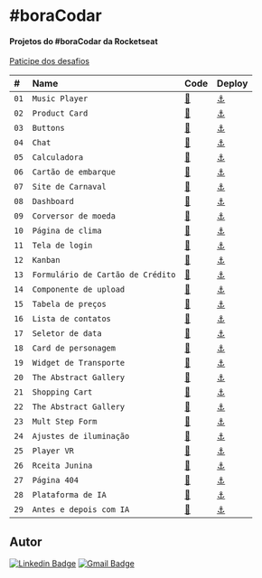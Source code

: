 # #boraCodar

#### Projetos do #boraCodar da Rocketseat

[Paticipe dos desafios](https://boracodar.dev/)

| #    | Name           | Code    | Deploy |
| :--- | :------------- | :------ | :------|
| `01` | `Music Player` |  [🔗](https://github.com/jfmacedo91/boracodar/tree/main/01-music-player) |[⚓](https://jfmacedo91.github.io/boracodar/01-music-player/) |
| `02` | `Product Card` |  [🔗](https://github.com/jfmacedo91/boracodar/tree/main/02-product-card) |[⚓](https://jfmacedo91.github.io/boracodar/02-product-card/) |
| `03` | `Buttons` |  [🔗](https://github.com/jfmacedo91/boracodar/tree/main/03-buttons) |[⚓](https://jfmacedo91.github.io/boracodar/03-buttons/) |
| `04` | `Chat` |  [🔗](https://github.com/jfmacedo91/boracodar/tree/main/04-chat) |[⚓](https://jfmacedo91.github.io/boracodar/04-chat/) |
| `05` | `Calculadora` |  [🔗](https://github.com/jfmacedo91/boracodar/tree/main/05-calculator) |[⚓](https://jfmacedo91.github.io/boracodar/05-calculator/) |
| `06` | `Cartão de embarque` |  [🔗](https://github.com/jfmacedo91/boracodar/tree/main/06-boarding-pass) |[⚓](https://jfmacedo91.github.io/boracodar/06-boarding-pass/) |
| `07` | `Site de Carnaval` |  [🔗](https://github.com/jfmacedo91/boracodar/tree/main/07-carnaval) |[⚓](https://jfmacedo91.github.io/boracodar/07-carnaval/) |
| `08` | `Dashboard` |  [🔗](https://github.com/jfmacedo91/boracodar/tree/main/08-dashboard) |[⚓](https://jfmacedo91.github.io/boracodar/08-dashboard/) |
| `09` | `Corversor de moeda` |  [🔗](https://github.com/jfmacedo91/boracodar/tree/main/09-currency-converter) |[⚓](https://jfmacedo91.github.io/boracodar/09-currency-converter/) |
| `10` | `Página de clima` |  [🔗](https://github.com/jfmacedo91/boracodar/tree/main/10-weather) |[⚓](https://jfmacedo91.github.io/boracodar/10-weather/) |
| `11` | `Tela de login` |  [🔗](https://github.com/jfmacedo91/boracodar/tree/main/11-loginscreen) |[⚓](https://jfmacedo91.github.io/boracodar/11-loginscreen/) |
| `12` | `Kanban` |  [🔗](https://github.com/jfmacedo91/boracodar/tree/main/12-kanban) |[⚓](https://jfmacedo91.github.io/boracodar/12-kanban/) |
| `13` | `Formulário de Cartão de Crédito` |  [🔗](https://github.com/jfmacedo91/boracodar/tree/main/13-card-form) |[⚓](https://jfmacedo91.github.io/boracodar/13-card-form/) |
| `14` | `Componente de upload` |  [🔗](https://github.com/jfmacedo91/boracodar/tree/main/14-upload) |[⚓](https://jfmacedo91.github.io/boracodar/14-upload/) |
| `15` | `Tabela de preços` |  [🔗](https://github.com/jfmacedo91/boracodar/tree/main/15-pricing-table) |[⚓](https://jfmacedo91.github.io/boracodar/15-pricing-table/) |
| `16` | `Lista de contatos` |  [🔗](https://github.com/jfmacedo91/boracodar/tree/main/16-contact-list) |[⚓](https://jfmacedo91.github.io/boracodar/16-contact-list/) |
| `17` | `Seletor de data` |  [🔗](https://github.com/jfmacedo91/boracodar/tree/main/17-date-picker) |[⚓](https://jfmacedo91.github.io/boracodar/17-date-picker/) |
| `18` | `Card de personagem` |  [🔗](https://github.com/jfmacedo91/boracodar/tree/main/18-character-card) |[⚓](https://jfmacedo91.github.io/boracodar/18-character-card/) |
| `19` | `Widget de Transporte` |  [🔗](https://github.com/jfmacedo91/boracodar/tree/main/19-transport-widget) |[⚓](https://jfmacedo91.github.io/boracodar/19-transport-widget/) |
| `20` | `The Abstract Gallery` |  [🔗](https://github.com/jfmacedo91/boracodar/tree/main/20-gallery) |[⚓](https://jfmacedo91.github.io/boracodar/20-gallery/) |
| `21` | `Shopping Cart` |  [🔗](https://github.com/jfmacedo91/boracodar/tree/main/21-shopping-cart) |[⚓](https://jfmacedo91.github.io/boracodar/21-shopping-cart/) |
| `22` | `The Abstract Gallery` |  [🔗](https://github.com/jfmacedo91/boracodar/tree/main/22-profile-settings) |[⚓](https://jfmacedo91.github.io/boracodar/22-profile-settings/) |
| `23` | `Mult Step Form` |  [🔗](https://github.com/jfmacedo91/boracodar/tree/main/23-form-mult-step) |[⚓](https://jfmacedo91.github.io/boracodar/23-form-mult-step/) |
| `24` | `Ajustes de iluminação` |  [🔗](https://github.com/jfmacedo91/boracodar/tree/main/24-lighting-adjustments) |[⚓](https://jfmacedo91.github.io/boracodar/24-lighting-adjustments/) |
| `25` | `Player VR` |  [🔗](https://github.com/jfmacedo91/boracodar/tree/main/25-vr-player) |[⚓](https://jfmacedo91.github.io/boracodar/25-vr-player/) |
| `26` | `Rceita Junina` |  [🔗](https://github.com/jfmacedo91/boracodar/tree/main/26-june-recipe) |[⚓](https://jfmacedo91.github.io/boracodar/26-june-recipe/) |
| `27` | `Página 404` |  [🔗](https://github.com/jfmacedo91/boracodar/tree/main/27-404-page) |[⚓](https://jfmacedo91.github.io/boracodar/27-404-page/) |
| `28` | `Plataforma de IA` |  [🔗](https://github.com/jfmacedo91/boracodar/tree/main/28-ai-plarform) |[⚓](https://jfmacedo91.github.io/boracodar/28-ai-plarform/) |
| `29` | `Antes e depois com IA` |  [🔗](https://github.com/jfmacedo91/boracodar/tree/main/29-before-after-ai) |[⚓](https://jfmacedo91.github.io/boracodar/29-before-after-ai/) |

## Autor

[![Linkedin Badge](https://img.shields.io/badge/-Jean%20Fernandes%20de%20Macedo-0077B5?&logo=Linkedin&link=https://www.linkedin.com/in/jean-fernandes-de-macedo-b843a3194/)](https://www.linkedin.com/in/jfmacedo91/)
[![Gmail Badge](https://img.shields.io/badge/-jfmacedo91@gmail.com-c14438?&logo=Gmail&logoColor=white&link=mailto:jfmacedo91@gmail.com)](mailto:jfmacedo91@gmail.com)